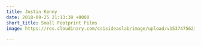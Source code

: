 ```yaml
---
title: Justin Kenny
date: 2018-09-25 21:13:38 +0000
short_title: Small Footprint Films
image: https://res.cloudinary.com/csisideaslab/image/upload/v1537475623/health-commission/Anon.jpg

---
```


